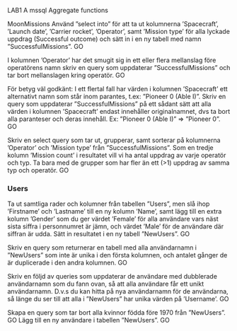 LAB1
A mssql Aggregate functions


MoonMissions
Använd ”select into” för att ta ut kolumnerna ’Spacecraft’, ’Launch date’, ’Carrier rocket’, ’Operator’, samt ’Mission type’ för alla lyckade uppdrag (Successful outcome) och sätt in i en ny tabell med namn ”SuccessfulMissions”.
GO


I kolumnen ’Operator’ har det smugit sig in ett eller flera mellanslag före operatörens namn skriv en query som uppdaterar ”SuccessfulMissions” och tar bort mellanslagen kring operatör.
GO


För betyg väl godkänt:
I ett flertal fall har värden i kolumnen ’Spacecraft’ ett alternativt namn som står inom parantes, t.ex: ”Pioneer 0 (Able I)”. Skriv en query som uppdaterar ”SuccessfulMissions” på ett sådant sätt att alla värden i kolumnen ’Spacecraft’ endast innehåller originalnamnet, dvs ta bort alla paranteser och deras innehåll. Ex: ”Pioneer 0 (Able I)” => ”Pioneer 0”.
GO


Skriv en select query som tar ut, grupperar, samt sorterar på kolumnerna ’Operator’ och ’Mission type’ från ”SuccessfulMissions”. Som en tredje kolumn ’Mission count’ i resultatet vill vi ha antal uppdrag av varje operatör och typ. Ta bara med de grupper som har fler än ett (>1) uppdrag av samma typ och operatör.
GO



### Users
Ta ut samtliga rader och kolumner från tabellen ”Users”, men slå ihop ’Firstname’ och ’Lastname’ till en ny kolumn ’Name’, samt lägg till en extra kolumn ’Gender’ som du ger värdet ’Female’ för alla användare vars näst sista siffra i personnumret är jämn, och värdet ’Male’ för de användare där siffran är udda. Sätt in resultatet i en ny tabell ”NewUsers”.
GO


Skriv en query som returnerar en tabell med alla användarnamn i ”NewUsers” som inte är unika i den första kolumnen, och antalet gånger de är duplicerade i den andra kolumnen.
GO


Skriv en följd av queries som uppdaterar de användare med dubblerade användarnamn som du fann ovan, så att alla användare får ett unikt användarnamn. D.v.s du kan hitta på nya användarnamn för de användarna, så länge du ser till att alla i ”NewUsers” har unika värden på ’Username’.
GO


Skapa en query som tar bort alla kvinnor födda före 1970 från ”NewUsers”. GO
Lägg till en ny användare i tabellen ”NewUsers”.
GO
